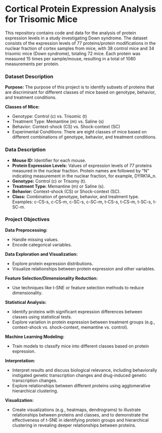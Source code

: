 # Cortical Protein Expression Analysis for Trisomic Mice
This repository contains code and data for the analysis of protein expression levels in a study investigating Down syndrome. The dataset consists of the expression levels of 77 proteins/protein modifications in the nuclear fraction of cortex samples from mice, with 38 control mice and 34 trisomic mice (Down syndrome), totaling 72 mice. Each protein was measured 15 times per sample/mouse, resulting in a total of 1080 measurements per protein.

### Dataset Description
**Purpose:** The purpose of this project is to identify subsets of proteins that are discriminant for different classes of mice based on genotype, behavior, and treatment conditions.

**Classes of Mice:**
- Genotype: Control (c) vs. Trisomic (t)
- Treatment Type: Memantine (m) vs. Saline (s)
- Behavior: Context-shock (CS) vs. Shock-context (SC)
- Experimental Conditions: There are eight classes of mice based on different combinations of genotype, behavior, and treatment conditions.

### Data Description
- **Mouse ID:** Identifier for each mouse.
- **Protein Expression Levels:** Values of expression levels of 77 proteins measured in the nuclear fraction. Protein names are followed by "N" indicating measurement in the nuclear fraction, for example, DYRK1A_n.
- **Genotype:** Control (c) or Trisomy (t).
- **Treatment Type:** Memantine (m) or Saline (s).
- **Behavior:** Context-shock (CS) or Shock-context (SC).
- **Class:** Combination of genotype, behavior, and treatment type. Examples: c-CS-s, c-CS-m, c-SC-s, c-SC-m, t-CS-s, t-CS-m, t-SC-s, t-SC-m.

### Project Objectives
**Data Preprocessing:**
- Handle missing values.
- Encode categorical variables.

**Data Exploration and Visualization:**
- Explore protein expression distributions.
- Visualize relationships between protein expression and other variables.

**Feature Selection/Dimensionality Reduction:**
- Use techniques like t-SNE or feature selection methods to reduce dimensionality.

**Statistical Analysis:**
- Identify proteins with significant expression differences between classes using statistical tests.
- Explore variation in protein expression between treatment groups (e.g., context-shock vs. shock-context, memantine vs. control).

**Machine Learning Modeling:**
- Train models to classify mice into different classes based on protein expression.

**Interpretation:**
- Interpret results and discuss biological relevance, including behaviorally instigated genetic transcription changes and drug-induced genetic transcription changes.
- Explore relationships between different proteins using agglomerative hierarchical clustering.

**Visualization:**
- Create visualizations (e.g., heatmaps, dendrograms) to illustrate relationships between proteins and classes, and to demonstrate the effectiveness of t-SNE in identifying protein groups and hierarchical clustering in revealing deeper relationships between proteins.
